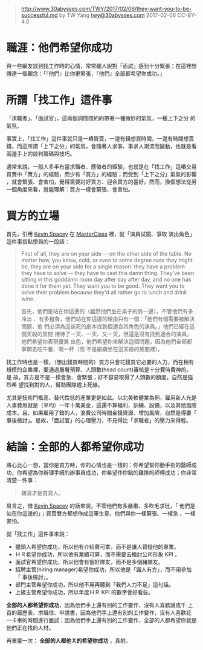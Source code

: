﻿> http://www.30abysses.com/TWY/2017/02/06/they-want-you-to-be-successful.md
> by TW Yang <twy@30abysses.com> 2017-02-06 CC-BY-4.0

# 職涯：他們希望你成功

與一些網友談到找工作時的心情，常常聽人說對「面試」感到十分緊張；在這裡想
傳達一個觀念：「『他們』比你更緊張，『他們』全部都希望你成功。」



# 所謂「找工作」這件事

「求職者」、「面試官」，這兩個詞隱隱約約帶著一種微妙的氣氛，一種上下之分
的氣氛。

事實上，「找工作」這件事就只是一樁買賣，一邊有錢想買時間，一邊有時間想賣
錢，而這所謂「上下之分」的氣氛，會隨著人求事、事求人潮流而變動，也就是看
兩邊手上的談判籌碼與技巧。

通常來說，一般人多半有當求職者、應徵者的經驗，也就是在「找工作」這樁交易
買賣中「賣方」的經驗，而少有「買方」的經驗；而受到「上下之分」氣氛的影響
，就會緊張、會害怕，覺得需要討好買方、迎合買方的喜好。然而，換個想法從另
一個角度來看，就能理解：買方一樣會緊張、會害怕。



# 買方的立場

首先，引用 [Kevin Spacey][1] 在 [MasterClass][2]  裡，就「演員試鏡、爭取
演出角色」這件事指點學員的一段話：

> First of all, they are on your side -- on the other side of the table.
> No matter how, you know, cold, or even to some degree rude they might
> be, they are on your side for a single reason: they have a problem
> they have to solve -- they have to cast this damn thing.  They've been
> sitting in this goddamn room day after day after day, and no one has
> done it for them yet.  They want you to be good.  They want you to
> solve their problem because they'd all rather go to lunch and drink
> wine.
>
> 首先，他們是站在你這邊的（雖然他們坐在桌子的另一邊）。不管他們有多冷淡
> 、有多粗魯，他們站在你這邊的理由只有一個：「他們有個需要被解決問題，他
> 們必須為這該死的劇本找到個適合其角色的演員。」他們已經在這個天殺的房間
> 裡待了一天、一天、又一天，但還是沒有找到適合的演員。他們希望你表現優異
> 出色，他們希望你來解決這個問題，因為他們全部都寧願去吃午餐、喝一杯（而
> 不是繼續坐在這天殺的房間裡）。

[1]: https://en.wikipedia.org/wiki/Kevin_Spacey
[2]: https://www.masterclass.com/classes/kevin-spacey-teaches-acting

找工作時也是一樣，（想出錢買時間的）買方只會花錢買它必要的人力，而在稍有
規模的企業裡，要通過層層預算、人頭數(head count)審核是十分費時費神的。是
故，買方是不是一樣會急、會緊張；好不容易取得了人頭數的額度，自然是強烈希
望找到對的人，幫助團隊趕上死線。

尤其是技術門檻高、替代性低的產業更是如此。以北美軟體業為例，雇用新人光是
人事費用就是（平均）一年十萬美金，這還不算福利、訓練、設備，以及其他風險
成本。且，如果雇用了錯的人，浪費公司時間金錢資源、增加風險，自然是得要「
事後檢討」。是故，「面試官」的心理壓力，不見得比「求職者」的壓力來得輕。



# 結論：全部的人都希望你成功

將心比心一想，當你是買方時，你的心情也是一樣的：你希望幫你動手術的醫師成
功，你希望為你辦理手續的辦事員成功，你希望炸你點的雞排的師傅成功；你非常
清楚一件事：

> 嫌貨才是買貨人。

易言之，借 [Kevin Spacey][1]  的話來說，不管他們有多嚴肅、多吹毛求玭，「
他們是站在你這邊的」；買賣雙方都想作成這筆生意，他們與你一樣緊張、一樣急
、一樣害怕。

就「找工作」這件事來說：

* 獵頭人希望你成功，所以他有介紹費可拿，而不是讓人質疑他的專業。
* ＨＲ希望你成功，所以他有業績可算，而不需要去檢討公司形象 KPI  。
* 面試官希望你成功，所以他會有個好隊友，而不是多個豬隊友。
* 招聘主管(hiring manager)希望你成功，所以他是「識人有方」，而不用參加「
  事後檢討」。
* 部門主管希望你成功，所以他不用再聽到「我們人力不足」這句話。
* 上級主管希望你成功，所以年度ＨＲ KPI  的數字會好看些。

**全部的人都希望你成功**，因為他們手上還有別的工作要作，沒有人喜歡讀成千
上百的履歷表、求職信、申請書，因為他們手上還有別的工作要作，沒有人喜歡花
一卡車的時間進行面試；因為他們手上還有別的工作要作，全部的人都希望你就是
他們正在找的人材。

再重覆一次： **全部的人都他Ｘ的希望你成功** ，真的。
